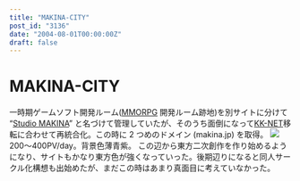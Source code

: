 ```yaml
---
title: "MAKINA-CITY"
post_id: "3136"
date: "2004-08-01T00:00:00Z"
draft: false
---
```


# MAKINA-CITY

一時期ゲームソフト開発ルーム([MMORPG](/tag/evil-kingdom) 開発ルーム跡地)を別サイトに分けて “[Studio MAKINA](/studio-makina)” と名づけて管理していたが、そのうち面倒になって[KK-NET](http://www.kk-net.ne.jp/)移転に合わせて再統合化。この時に 2 つめのドメイン (makina.jp) を取得。  ![](/wp-content/uploads/2013/11/makina_logo.png) 200～400PV/day。背景色薄青紫。 この辺から東方二次創作を作り始めるようになり、サイトもかなり東方色が強くなっていった。後期辺りになると同人サークル化構想も出始めたが、まだこの時はあまり真面目に考えていなかった。
